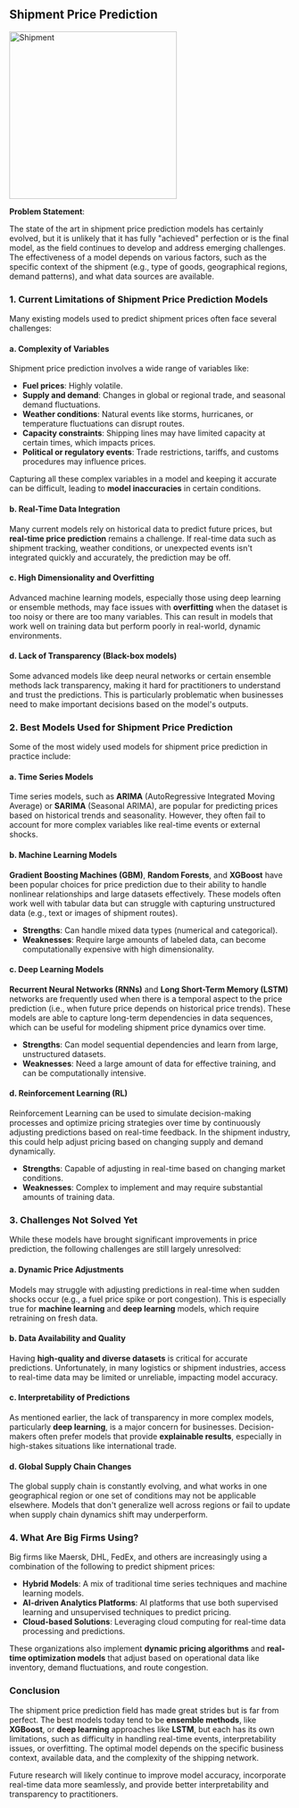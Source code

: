 ## Shipment Price Prediction

<!-- ![Image](images.jpeg) -->
<img src="image,jpeg" alt="Shipment" style="width: 300px; height: auto;" />


**Problem Statement**:


The state of the art in shipment price prediction models has certainly evolved, but it is unlikely that it has fully "achieved" perfection or is the final model, as the field continues to develop and address emerging challenges. The effectiveness of a model depends on various factors, such as the specific context of the shipment (e.g., type of goods, geographical regions, demand patterns), and what data sources are available.

### 1. **Current Limitations of Shipment Price Prediction Models**

Many existing models used to predict shipment prices often face several challenges:

#### a. **Complexity of Variables**  
Shipment price prediction involves a wide range of variables like:
- **Fuel prices**: Highly volatile.
- **Supply and demand**: Changes in global or regional trade, and seasonal demand fluctuations.
- **Weather conditions**: Natural events like storms, hurricanes, or temperature fluctuations can disrupt routes.
- **Capacity constraints**: Shipping lines may have limited capacity at certain times, which impacts prices.
- **Political or regulatory events**: Trade restrictions, tariffs, and customs procedures may influence prices.

Capturing all these complex variables in a model and keeping it accurate can be difficult, leading to **model inaccuracies** in certain conditions.

#### b. **Real-Time Data Integration**  
Many current models rely on historical data to predict future prices, but **real-time price prediction** remains a challenge. If real-time data such as shipment tracking, weather conditions, or unexpected events isn't integrated quickly and accurately, the prediction may be off.

#### c. **High Dimensionality and Overfitting**  
Advanced machine learning models, especially those using deep learning or ensemble methods, may face issues with **overfitting** when the dataset is too noisy or there are too many variables. This can result in models that work well on training data but perform poorly in real-world, dynamic environments.

#### d. **Lack of Transparency (Black-box models)**  
Some advanced models like deep neural networks or certain ensemble methods lack transparency, making it hard for practitioners to understand and trust the predictions. This is particularly problematic when businesses need to make important decisions based on the model's outputs.

### 2. **Best Models Used for Shipment Price Prediction**

Some of the most widely used models for shipment price prediction in practice include:

#### a. **Time Series Models**  
Time series models, such as **ARIMA** (AutoRegressive Integrated Moving Average) or **SARIMA** (Seasonal ARIMA), are popular for predicting prices based on historical trends and seasonality. However, they often fail to account for more complex variables like real-time events or external shocks.

#### b. **Machine Learning Models**  
**Gradient Boosting Machines (GBM)**, **Random Forests**, and **XGBoost** have been popular choices for price prediction due to their ability to handle nonlinear relationships and large datasets effectively. These models often work well with tabular data but can struggle with capturing unstructured data (e.g., text or images of shipment routes).

- **Strengths**: Can handle mixed data types (numerical and categorical).
- **Weaknesses**: Require large amounts of labeled data, can become computationally expensive with high dimensionality.

#### c. **Deep Learning Models**  
**Recurrent Neural Networks (RNNs)** and **Long Short-Term Memory (LSTM)** networks are frequently used when there is a temporal aspect to the price prediction (i.e., when future price depends on historical price trends). These models are able to capture long-term dependencies in data sequences, which can be useful for modeling shipment price dynamics over time.

- **Strengths**: Can model sequential dependencies and learn from large, unstructured datasets.
- **Weaknesses**: Need a large amount of data for effective training, and can be computationally intensive.

#### d. **Reinforcement Learning (RL)**  
Reinforcement Learning can be used to simulate decision-making processes and optimize pricing strategies over time by continuously adjusting predictions based on real-time feedback. In the shipment industry, this could help adjust pricing based on changing supply and demand dynamically.

- **Strengths**: Capable of adjusting in real-time based on changing market conditions.
- **Weaknesses**: Complex to implement and may require substantial amounts of training data.

### 3. **Challenges Not Solved Yet**

While these models have brought significant improvements in price prediction, the following challenges are still largely unresolved:

#### a. **Dynamic Price Adjustments**  
Models may struggle with adjusting predictions in real-time when sudden shocks occur (e.g., a fuel price spike or port congestion). This is especially true for **machine learning** and **deep learning** models, which require retraining on fresh data.

#### b. **Data Availability and Quality**  
Having **high-quality and diverse datasets** is critical for accurate predictions. Unfortunately, in many logistics or shipment industries, access to real-time data may be limited or unreliable, impacting model accuracy.

#### c. **Interpretability of Predictions**  
As mentioned earlier, the lack of transparency in more complex models, particularly **deep learning**, is a major concern for businesses. Decision-makers often prefer models that provide **explainable results**, especially in high-stakes situations like international trade.

#### d. **Global Supply Chain Changes**  
The global supply chain is constantly evolving, and what works in one geographical region or one set of conditions may not be applicable elsewhere. Models that don't generalize well across regions or fail to update when supply chain dynamics shift may underperform.

### 4. **What Are Big Firms Using?**

Big firms like Maersk, DHL, FedEx, and others are increasingly using a combination of the following to predict shipment prices:

- **Hybrid Models**: A mix of traditional time series techniques and machine learning models.
- **AI-driven Analytics Platforms**: AI platforms that use both supervised learning and unsupervised techniques to predict pricing.
- **Cloud-based Solutions**: Leveraging cloud computing for real-time data processing and predictions.

These organizations also implement **dynamic pricing algorithms** and **real-time optimization models** that adjust based on operational data like inventory, demand fluctuations, and route congestion.

### Conclusion

The shipment price prediction field has made great strides but is far from perfect. The best models today tend to be **ensemble methods**, like **XGBoost**, or **deep learning** approaches like **LSTM**, but each has its own limitations, such as difficulty in handling real-time events, interpretability issues, or overfitting. The optimal model depends on the specific business context, available data, and the complexity of the shipping network.

Future research will likely continue to improve model accuracy, incorporate real-time data more seamlessly, and provide better interpretability and transparency to practitioners.
